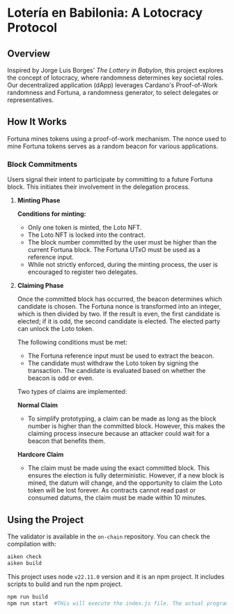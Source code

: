 # Lotería en Babilonia: A Lotocracy Protocol

## Overview

Inspired by Jorge Luis Borges’ *The Lottery in Babylon*, this project explores the concept of lotocracy, where randomness determines key societal roles. Our decentralized application (dApp) leverages Cardano's Proof-of-Work randomness and Fortuna, a randomness generator, to select delegates or representatives.

## How It Works

Fortuna mines tokens using a proof-of-work mechanism. The nonce used to mine Fortuna tokens serves as a random beacon for various applications.

### Block Commitments

Users signal their intent to participate by committing to a future Fortuna block. This initiates their involvement in the delegation process.

1. **Minting Phase**

   **Conditions for minting:** 
   - Only one token is minted, the Loto NFT.
   - The Loto NFT is locked into the contract.
   - The block number committed by the user must be higher than the current Fortuna block. The Fortuna UTxO must be used as a reference input.
   - While not strictly enforced, during the minting process, the user is encouraged to register two delegates.

2. **Claiming Phase**

   Once the committed block has occurred, the beacon determines which candidate is chosen. The Fortuna nonce is transformed into an integer, which is then divided by two. If the result is even, the first candidate is elected; if it is odd, the second candidate is elected. The elected party can unlock the Loto token.

   The following conditions must be met:
   - The Fortuna reference input must be used to extract the beacon.
   - The candidate must withdraw the Loto token by signing the transaction. The candidate is evaluated based on whether the beacon is odd or even.

   Two types of claims are implemented:

   **Normal Claim**
   - To simplify prototyping, a claim can be made as long as the block number is higher than the committed block. However, this makes the claiming process insecure because an attacker could wait for a beacon that benefits them.

   **Hardcore Claim**
   - The claim must be made using the exact committed block. This ensures the election is fully deterministic. However, if a new block is mined, the datum will change, and the opportunity to claim the Loto token will be lost forever. As contracts cannot read past or consumed datums, the claim must be made within 10 minutes.

## Using the Project

The validator is available in the `on-chain` repository. You can check the compilation with:

```bash
aiken check
aiken build
```

This project uses node `v22.11.0` version and it is an npm project. It includes scripts to build and run the npm project.

```bash
npm run build
npm run start  #THis will execute the index.js file. The actual program.
```